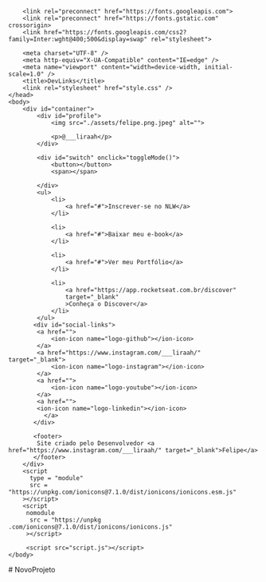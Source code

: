 <!DOCTYPE html>
<html lang="pt-br">
    <head>

        <link rel="preconnect" href="https://fonts.googleapis.com">
        <link rel="preconnect" href="https://fonts.gstatic.com" crossorigin>
        <link href="https://fonts.googleapis.com/css2?family=Inter:wght@400;500&display=swap" rel="stylesheet">

        <meta charset="UTF-8" />
        <meta http-equiv="X-UA-Compatible" content="IE=edge" />
        <meta name="viewport" content="width=device-width, initial-scale=1.0" />
        <title>DevLinks</title>
        <link rel="stylesheet" href="style.css" />
    </head>
    <body>
        <div id="container">
            <div id="profile">
                <img src="./assets/felipe.png.jpeg" alt="">
            
                <p>@___liraah</p>
            </div>

            <div id="switch" onclick="toggleMode()">
                <button></button>
                <span></span>

            </div>
            <ul>
                <li>
                    <a href="#">Inscrever-se no NLW</a>
                </li>

                <li>
                    <a href="#">Baixar meu e-book</a>
                </li>

                <li>
                    <a href="#">Ver meu Portfólio</a>
                </li>

                <li>
                    <a href="https://app.rocketseat.com.br/discover"
                    target="_blank"
                    >Conheça o Discover</a>
                </li>
            </ul>
           <div id="social-links">
            <a href="">
                <ion-icon name="logo-github"></ion-icon>
            </a>
            <a href="https://www.instagram.com/___liraah/" target="_blank">
                <ion-icon name="logo-instagram"></ion-icon>
            </a>
            <a href="">
                <ion-icon name="logo-youtube"></ion-icon>
            </a>
            <a href="">
            <ion-icon name="logo-linkedin"></ion-icon>
              </a>
           </div> 

           <footer>
            Site criado pelo Desenvolvedor <a href="https://www.instagram.com/___liraah/" target="_blank">Felipe</a>
           </footer>
        </div>
        <script
          type = "module"
          src = "https://unpkg.com/ionicons@7.1.0/dist/ionicons/ionicons.esm.js"
        ></script> 
        <script 
         nomodule 
          src = "https://unpkg .com/ionicons@7.1.0/dist/ionicons/ionicons.js"
         ></script>

         <script src="script.js"></script>
    </body>
</html>

#   N o v o P r o j e t o 
 
 
